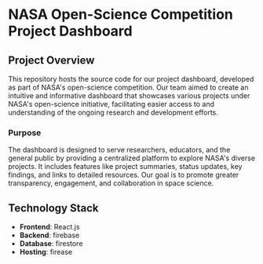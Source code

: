 # NASA Open-Science Competition Project Dashboard

## Project Overview

This repository hosts the source code for our project dashboard, developed as part of NASA's open-science competition. Our team aimed to create an intuitive and informative dashboard that showcases various projects under NASA's open-science initiative, facilitating easier access to and understanding of the ongoing research and development efforts.

### Purpose

The dashboard is designed to serve researchers, educators, and the general public by providing a centralized platform to explore NASA's diverse projects. It includes features like project summaries, status updates, key findings, and links to detailed resources. Our goal is to promote greater transparency, engagement, and collaboration in space science.

## Technology Stack

- **Frontend**: React.js
- **Backend**: firebase
- **Database**: firestore
- **Hosting**: firease

